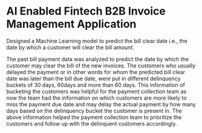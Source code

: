 # AI Enabled Fintech B2B Invoice Management Application

Designed a Machine Learning model to predict the bill clear date i.e., the date by which a customer will clear the bill amount.


The past bill payment data was analyzed to predict the date by which the customer may clear the bill of the new invoices.
The customers who usually delayed the payment or in other words for whom the predicted bill clear date was later than the bill due date, were put in different delinquency buckets of 30 days, 60days and more than 60 days.
This information of bucketing the customers was helpful for the payment collection team as now the team had the information on which customers are more likely to miss the payment due date and may delay the actual payment by how many days based on the delinquency bucket the customer is present in.
The above information helped the payment collection team to prioritize the customers and follow up with the delinquent customers accordingly. 

